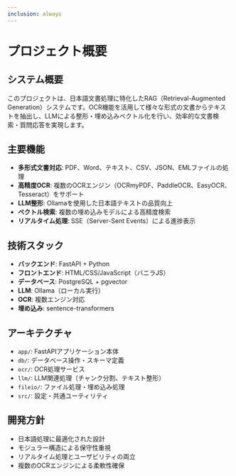 ```yaml
---
inclusion: always
---
```


# プロジェクト概要

## システム概要
このプロジェクトは、日本語文書処理に特化したRAG（Retrieval-Augmented Generation）システムです。OCR機能を活用して様々な形式の文書からテキストを抽出し、LLMによる整形・埋め込みベクトル化を行い、効率的な文書検索・質問応答を実現します。

## 主要機能
- **多形式文書対応**: PDF、Word、テキスト、CSV、JSON、EMLファイルの処理
- **高精度OCR**: 複数のOCRエンジン（OCRmyPDF、PaddleOCR、EasyOCR、Tesseract）をサポート
- **LLM整形**: Ollamaを使用した日本語テキストの品質向上
- **ベクトル検索**: 複数の埋め込みモデルによる高精度検索
- **リアルタイム処理**: SSE（Server-Sent Events）による進捗表示

## 技術スタック
- **バックエンド**: FastAPI + Python
- **フロントエンド**: HTML/CSS/JavaScript（バニラJS）
- **データベース**: PostgreSQL + pgvector
- **LLM**: Ollama（ローカル実行）
- **OCR**: 複数エンジン対応
- **埋め込み**: sentence-transformers

## アーキテクチャ
- `app/`: FastAPIアプリケーション本体
- `db/`: データベース操作・スキーマ定義
- `ocr/`: OCR処理サービス
- `llm/`: LLM関連処理（チャンク分割、テキスト整形）
- `fileio/`: ファイル処理・埋め込み処理
- `src/`: 設定・共通ユーティリティ

## 開発方針
- 日本語処理に最適化された設計
- モジュラー構造による保守性重視
- リアルタイム処理とユーザビリティの両立
- 複数のOCRエンジンによる柔軟性確保